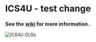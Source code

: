# ICS4U - test change

### See the [wiki](https://github.com/mrseidel-classes/ICS4U/wiki) for more information.

![ICS4U OLGs](https://github.com/mrseidel-classes/ICS4U/wiki/images/ICS4U.jpg)
